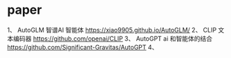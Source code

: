 # paper
1、 AutoGLM 智谱AI 智能体 https://xiao9905.github.io/AutoGLM/
2、 CLIP 文本编码器 https://github.com/openai/CLIP
3、 AutoGPT ai 和智能体的结合 https://github.com/Significant-Gravitas/AutoGPT
4、
